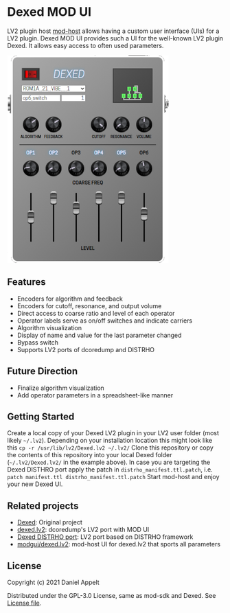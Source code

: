 # Dexed MOD UI

LV2 plugin host [mod-host](https://github.com/moddevices/mod-host) allows having a custom user interface (UIs) for a LV2 plugin. Dexed MOD UI provides such a UI for the well-known LV2 plugin Dexed. It allows easy access to often used parameters.

![Dexed MOD UI screenshot](modgui/screenshot.png)

## Features

* Encoders for algorithm and feedback
* Encoders for cutoff, resonance, and output volume
* Direct access to coarse ratio and level of each operator
* Operator labels serve as on/off switches and indicate carriers
* Algorithm visualization
* Display of name and value for the last parameter changed
* Bypass switch
* Supports LV2 ports of dcoredump and DISTRHO

## Future Direction

* Finalize algorithm visualization
* Add operator parameters in a spreadsheet-like manner

## Getting Started

Create a local copy of your Dexed LV2 plugin in your LV2 user folder (most likely `~/.lv2`). Depending on your installation location this might look like this
```cp -r /usr/lib/lv2/Dexed.lv2 ~/.lv2/```
Clone this repository or copy the contents of this repository into your local Dexed folder (`~/.lv2/Dexed.lv2/` in the example above).
In case you are targeting the Dexed DISTHRO port apply the patch in `distrho_manifest.ttl.patch`, i.e.
```patch manifest.ttl distrho_manifest.ttl.patch```
Start mod-host and enjoy your new Dexed UI.

## Related projects

* [Dexed](https://github.com/asb2m10/dexed): Original project
* [dexed.lv2](https://github.com/dcoredump/dexed.lv2): dcoredump's LV2 port with MOD UI
* [Dexed DISTRHO port](https://github.com/DISTRHO/DISTRHO-Ports/tree/master/ports-legacy/dexed): LV2 port based on DISTRHO framework
* [modgui/dexed.lv2](https://github.com/popololo46/modgui/tree/main/dexed.lv2): mod-host UI for dexed.lv2 that sports all parameters

## License

Copyright (c) 2021 Daniel Appelt

Distributed under the GPL-3.0 License, same as mod-sdk and Dexed. See [License file](LICENSE).
